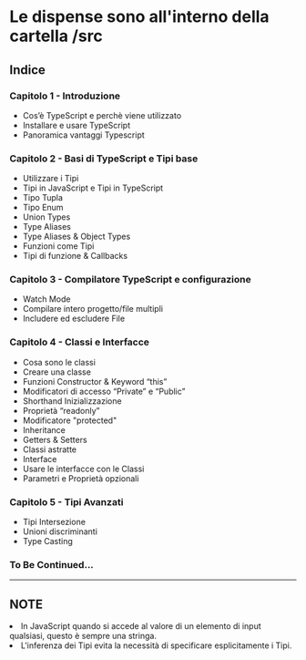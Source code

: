 <h1>Le dispense sono all'interno della cartella /src</h1>

<h2>Indice</h2>

<h3>Capitolo 1 - Introduzione</h3>
<ul>
<li>Cos’è TypeScript e perchè viene utilizzato</li>
<li>Installare e usare TypeScript</li>
<li>Panoramica vantaggi Typescript</li>
</ul>

<h3>Capitolo 2 - Basi di TypeScript e Tipi base</h3>
<ul>
<li>Utilizzare i Tipi </li>
<li>Tipi in JavaScript e Tipi in TypeScript</li>
<li>Tipo Tupla</li>
<li>Tipo Enum</li>
<li>Union Types</li>
<li>Type Aliases</li>
<li>Type Aliases & Object Types</li>
<li>Funzioni come Tipi</li>
<li>Tipi di funzione & Callbacks</li>
</ul>

<h3>Capitolo 3 - Compilatore TypeScript e configurazione</h3>
<ul>
<li>Watch Mode</li>
<li>Compilare intero progetto/file multipli</li>
<li>Includere ed escludere File</li>
</ul>

<h3>Capitolo 4 - Classi e Interfacce</h3>
<ul>
<li>Cosa sono le classi</li>
<li>Creare una classe</li>
<li>Funzioni Constructor & Keyword “this”</li>
<li>Modificatori di accesso “Private” e “Public”</li>
<li>Shorthand Inizializzazione</li>
<li>Proprietà “readonly”</li>
<li>Modificatore "protected"</li>
<li>Inheritance</li>
<li>Getters & Setters</li>
<li>Classi astratte</li>
<li>Interface</li>
<li>Usare le interfacce con le Classi</li>
<li>Parametri e Proprietà opzionali</li>
</ul>

<h3>Capitolo 5 - Tipi Avanzati</h3>
<ul>
<li>Tipi Intersezione</li>
<li>Unioni discriminanti</li>
<li>Type Casting</li>
</ul>

<h3>To Be Continued...</h3>
<hr>
<h2>NOTE</h2>
<li>In JavaScript quando si accede al valore di un elemento di input qualsiasi, questo è sempre una stringa.</li>
<li>L'inferenza dei Tipi evita la necessità di specificare esplicitamente i Tipi.</li>




    
